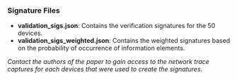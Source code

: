 ### Signature Files

- **validation_sigs.json**: Contains the verification signatures for the 50 devices.
- **validation_sigs_weighted.json**: Contains the weighted signatures based on the probability of occurrence of information elements.

*Contact the authors of the paper to gain access to the network trace captures for each devices that were used to create the signatures.*
